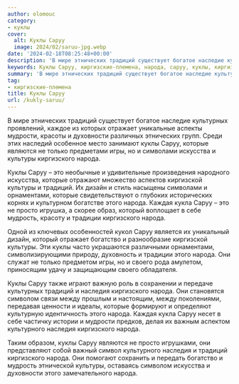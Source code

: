 ```yaml
---
author: olomouc
category:
- куклы
cover:
  alt: Куклы Саруу
  image: 2024/02/saruu-jpg.webp
date: '2024-02-18T08:25:48+00:00'
description: 'В мире этнических традиций существует богатое наследие культурных проявлений, каждое из которых отражает уникальные аспекты мудрости, красоты и духовности...'
keywords: Куклы Саруу, киргизские-племена, народа, саруу, куклы, киргизского, традиций, которые, культуры, искусства, наследия, этнических, культурных, отражает, мудрости, духовности, являются
summary: 'В мире этнических традиций существует богатое наследие культурных проявлений, каждое из которых отражает уникальные аспекты мудрости, красоты и духовности...'
tag:
- киргизские-племена
title: Куклы Саруу
url: /kukly-saruu/
---
```


В мире этнических традиций существует богатое наследие культурных проявлений, каждое из которых отражает уникальные аспекты мудрости, красоты и духовности различных этнических групп. Среди этих наследий особенное место занимают куклы Саруу, которые являются не только предметами игры, но и символами искусства и культуры киргизского народа.

Куклы Саруу – это необычные и удивительные произведения народного искусства, которые отражают множество аспектов киргизской культуры и традиций. Их дизайн и стиль насыщены символами и орнаментами, которые свидетельствуют о глубоких исторических корнях и культурном богатстве этого народа. Каждая кукла Саруу – это не просто игрушка, а скорее образ, который воплощает в себе мудрость, красоту и традиции киргизского народа.

Одной из ключевых особенностей кукол Саруу является их уникальный дизайн, который отражает богатство и разнообразие киргизской культуры. Эти куклы часто украшаются различными орнаментами, символизирующими природу, духовность и традиции этого народа. Они служат не только предметом игры, но и своего рода амулетом, приносящим удачу и защищающим своего обладателя.

Куклы Саруу также играют важную роль в сохранении и передаче культурных традиций и наследия киргизского народа. Они становятся символом связи между прошлым и настоящим, между поколениями, передавая ценности и идеалы, которые формируют и определяют культурную идентичность этого народа. Каждая кукла Саруу несет в себе частичку истории и мудрости предков, делая их важным аспектом культурного наследия киргизского народа.

Таким образом, куклы Саруу являются не просто игрушками, они представляют собой важный символ культурного наследия и традиций киргизского народа. Они помогают сохранить и передать богатство и мудрость этнической культуры, оставаясь символом искусства и духовности этого замечательного народа.
